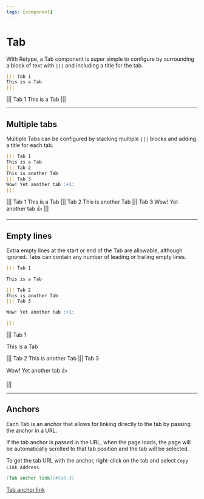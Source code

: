 ```yaml
---
tags: [component]
---
```

# Tab

With Retype, a Tab component is super simple to configure by surrounding a block of text with `|||` and including a title for the tab.

```md
||| Tab 1
This is a Tab
|||
```

||| Tab 1
This is a Tab
|||

---

## Multiple tabs

Multiple Tabs can be configured by stacking multiple `|||` blocks and adding a title for each tab.

```md
||| Tab 1
This is a Tab
||| Tab 2
This is another Tab
||| Tab 3
Wow! Yet another tab :+1:
|||
```

||| Tab 1
This is a Tab
||| Tab 2
This is another Tab
||| Tab 3
Wow! Yet another tab :+1:
|||

---

## Empty lines

Extra empty lines at the start or end of the Tab are allowable, although ignored. Tabs can contain any number of leading or trailing empty lines.

```md
||| Tab 1

This is a Tab

||| Tab 2
This is another Tab
||| Tab 3

Wow! Yet another tab :+1:

|||
```

||| Tab 1

This is a Tab

||| Tab 2
This is another Tab
||| Tab 3

Wow! Yet another tab :+1:

|||

---

## Anchors

Each Tab is an anchor that allows for linking directly to the tab by passing the anchor in a URL.

If the tab anchor is passed in the URL, when the page loads, the page will be automatically scrolled to that tab position and the tab will be selected.

To get the tab URL with the anchor, right-click on the tab and select `Copy Link Address`.

```md
[Tab anchor link](#tab-3)
```

[Tab anchor link](#tab-3)
